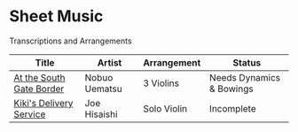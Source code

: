 # Sheet Music
Transcriptions and Arrangements

| Title | Artist | Arrangement | Status |
| - | - | - | - |
| [At the South Gate Border](./south_gate_border) | Nobuo Uematsu | 3 Violins | Needs Dynamics & Bowings |
| [Kiki's Delivery Service](./kiki_solo) | Joe Hisaishi | Solo Violin | Incomplete |
